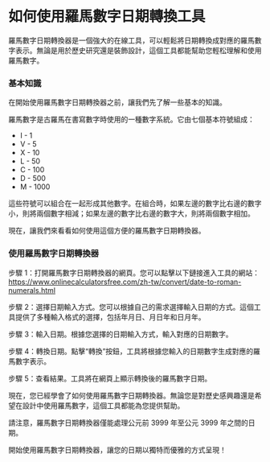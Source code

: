 如何使用羅馬數字日期轉換工具
==============

羅馬數字日期轉換器是一個強大的在線工具，可以輕鬆將日期轉換成對應的羅馬數字表示。無論是用於歷史研究還是裝飾設計，這個工具都能幫助您輕松理解和使用羅馬數字。

### 基本知識

在開始使用羅馬數字日期轉換器之前，讓我們先了解一些基本的知識。

羅馬數字是古羅馬在書寫數字時使用的一種數字系統。它由七個基本符號組成：

- I - 1
- V - 5
- X - 10
- L - 50
- C - 100
- D - 500
- M - 1000

這些符號可以組合在一起形成其他數字。在組合時，如果左邊的數字比右邊的數字小，則將兩個數字相減；如果左邊的數字比右邊的數字大，則將兩個數字相加。

現在，讓我們來看看如何使用這個方便的羅馬數字日期轉換器。

### 使用羅馬數字日期轉換器

步驟 1：打開羅馬數字日期轉換器的網頁。您可以點擊以下鏈接進入工具的網站：<https://www.onlinecalculatorsfree.com/zh-tw/convert/date-to-roman-numerals.html>

步驟 2：選擇日期輸入方式。您可以根據自己的需求選擇輸入日期的方式。這個工具提供了多種輸入格式的選擇，包括年月日、月日年和日月年。

步驟 3：輸入日期。根據您選擇的日期輸入方式，輸入對應的日期數字。

步驟 4：轉換日期。點擊“轉換”按鈕，工具將根據您輸入的日期數字生成對應的羅馬數字表示。

步驟 5：查看結果。工具將在網頁上顯示轉換後的羅馬數字日期。

現在，您已經學會了如何使用羅馬數字日期轉換器。無論您是對歷史感興趣還是希望在設計中使用羅馬數字，這個工具都能為您提供幫助。

請注意，羅馬數字日期轉換器僅能處理公元前 3999 年至公元 3999 年之間的日期。

開始使用羅馬數字日期轉換器，讓您的日期以獨特而優雅的方式呈現！